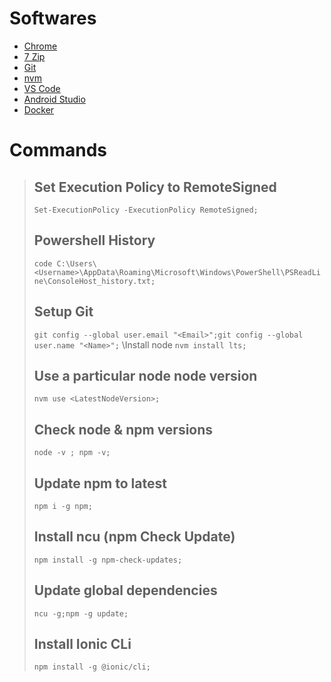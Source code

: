 # Softwares
- [Chrome](https://www.google.com/chrome/)
- [7 Zip](https://www.7-zip.org/)
- [Git](https://git-scm.com/downloads)
- [nvm](https://github.com/coreybutler/nvm-windows)
- [VS Code](https://code.visualstudio.com/#alt-downloads)
- [Android Studio](https://developer.android.com/studio)
- [Docker](https://www.docker.com/)

# Commands
>## Set Execution Policy to RemoteSigned
>`Set-ExecutionPolicy -ExecutionPolicy RemoteSigned;`
>## Powershell History
>`code C:\Users\<Username>\AppData\Roaming\Microsoft\Windows\PowerShell\PSReadLine\ConsoleHost_history.txt;`
>## Setup Git
>`git config --global user.email "<Email>";git config --global user.name "<Name>";`
>\\Install node
>`nvm install lts;`
>## Use a particular node node version 
>`nvm use <LatestNodeVersion>;`
>## Check node & npm versions
>`node -v ; npm -v;`
>## Update npm to latest
>`npm i -g npm;`
>## Install ncu (npm Check Update)
>`npm install -g npm-check-updates;`
>## Update global dependencies
>`ncu -g;npm -g update;`
>## Install Ionic CLi
>`npm install -g @ionic/cli;`

